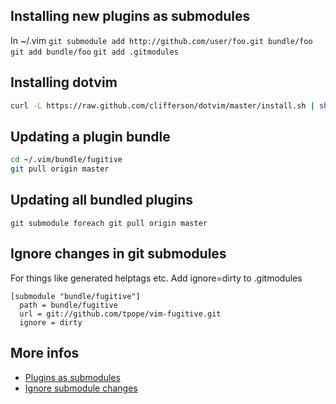 ## Installing new plugins as submodules

In  ~/.vim 
`git submodule add http://github.com/user/foo.git bundle/foo`
`git add bundle/foo`
`git add .gitmodules`

## Installing dotvim

```bash
curl -L https://raw.github.com/clifferson/dotvim/master/install.sh | sh
```
## Updating a plugin bundle

```bash
cd ~/.vim/bundle/fugitive
git pull origin master
```

## Updating all bundled plugins

`git submodule foreach git pull origin master`

## Ignore changes in git submodules

For things like generated helptags etc. Add ignore=dirty to .gitmodules

```
[submodule "bundle/fugitive"]
  path = bundle/fugitive
  url = git://github.com/tpope/vim-fugitive.git
  ignore = dirty
```

## More infos

* [Plugins as submodules](http://vimcasts.org/episodes/synchronizing-plugins-with-git-submodules-and-pathogen/)
* [Ignore submodule changes](http://www.nils-haldenwang.de/frameworks-and-tools/git/how-to-ignore-changes-in-git-submodules)
